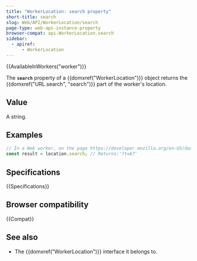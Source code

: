 ```yaml
---
title: "WorkerLocation: search property"
short-title: search
slug: Web/API/WorkerLocation/search
page-type: web-api-instance-property
browser-compat: api.WorkerLocation.search
sidebar:
  - apiref:
      - WorkerLocation
---
```


{{AvailableInWorkers("worker")}}

The **`search`** property of a {{domxref("WorkerLocation")}} object returns the {{domxref("URL.search", "search")}} part of the worker's location.

## Value

A string.

## Examples

```js
// In a Web worker, on the page https://developer.mozilla.org/en-US/docs/Web?t=67
const result = location.search; // Returns:'?t=67'
```

## Specifications

{{Specifications}}

## Browser compatibility

{{Compat}}

## See also

- The {{domxref("WorkerLocation")}} interface it belongs to.
